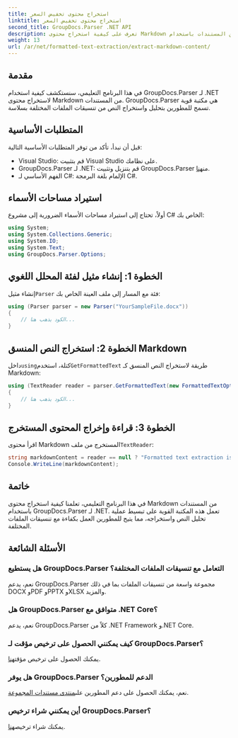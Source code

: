 ```yaml
---
title: استخراج محتوى تخفيض السعر
linktitle: استخراج محتوى تخفيض السعر
second_title: GroupDocs.Parser .NET API
description: تعرف على كيفية استخراج محتوى Markdown من المستندات باستخدام GroupDocs.Parser لـ .NET. يوفر هذا البرنامج التعليمي إرشادات خطوة بخطوة لاستخراج النص بسلاسة.
weight: 13
url: /ar/net/formatted-text-extraction/extract-markdown-content/
---
```

## مقدمة
في هذا البرنامج التعليمي، سنستكشف كيفية استخدام GroupDocs.Parser لـ .NET لاستخراج محتوى Markdown من المستندات. GroupDocs.Parser هي مكتبة قوية تسمح للمطورين بتحليل واستخراج النص من تنسيقات الملفات المختلفة بسلاسة.
## المتطلبات الأساسية
قبل أن نبدأ، تأكد من توفر المتطلبات الأساسية التالية:
- Visual Studio: قم بتثبيت Visual Studio على نظامك.
-  GroupDocs.Parser لـ .NET: قم بتنزيل وتثبيت GroupDocs.Parser من[هنا](https://releases.groupdocs.com/parser/net/).
- الفهم الأساسي لـ C#: الإلمام بلغة البرمجة C#.

## استيراد مساحات الأسماء
أولاً، تحتاج إلى استيراد مساحات الأسماء الضرورية إلى مشروع C# الخاص بك:
```csharp
using System;
using System.Collections.Generic;
using System.IO;
using System.Text;
using GroupDocs.Parser.Options;
```
## الخطوة 1: إنشاء مثيل لفئة المحلل اللغوي
 إنشاء مثيل`Parser` فئة مع المسار إلى ملف العينة الخاص بك:
```csharp
using (Parser parser = new Parser("YourSampleFile.docx"))
{
    // الكود يذهب هنا...
}
```
## الخطوة 2: استخراج النص المنسق Markdown
 داخل`using`كتلة، استخدم`GetFormattedText` طريقة لاستخراج النص المنسق كـ Markdown:
```csharp
using (TextReader reader = parser.GetFormattedText(new FormattedTextOptions(FormattedTextMode.Markdown)))
{
    // الكود يذهب هنا...
}
```
## الخطوة 3: قراءة وإخراج المحتوى المستخرج
 اقرأ محتوى Markdown المستخرج من ملف`TextReader`:
```csharp
string markdownContent = reader == null ? "Formatted text extraction isn't supported" : reader.ReadToEnd();
Console.WriteLine(markdownContent);
```

## خاتمة
في هذا البرنامج التعليمي، تعلمنا كيفية استخراج محتوى Markdown من المستندات باستخدام GroupDocs.Parser لـ .NET. تعمل هذه المكتبة القوية على تبسيط عملية تحليل النص واستخراجه، مما يتيح للمطورين العمل بكفاءة مع تنسيقات الملفات المختلفة.
## الأسئلة الشائعة
### هل يستطيع GroupDocs.Parser التعامل مع تنسيقات الملفات المختلفة؟
نعم، يدعم GroupDocs.Parser مجموعة واسعة من تنسيقات الملفات بما في ذلك DOCX وPDF وPPTX وXLSX والمزيد.
### هل GroupDocs.Parser متوافق مع .NET Core؟
نعم، يدعم GroupDocs.Parser كلاً من .NET Framework و.NET Core.
### كيف يمكنني الحصول على ترخيص مؤقت لـ GroupDocs.Parser؟
 يمكنك الحصول على ترخيص مؤقت[هنا](https://purchase.groupdocs.com/temporary-license/).
### هل يوفر GroupDocs.Parser الدعم للمطورين؟
 نعم، يمكنك الحصول على دعم المطورين على[منتدى مستندات المجموعة](https://forum.groupdocs.com/c/parser/17).
### أين يمكنني شراء ترخيص GroupDocs.Parser؟
 يمكنك شراء ترخيص[هنا](https://purchase.groupdocs.com/buy).